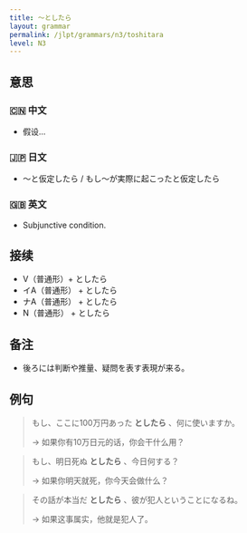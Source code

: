 ```yaml
---
title: 〜としたら
layout: grammar
permalink: /jlpt/grammars/n3/toshitara
level: N3
---
```


## 意思

### 🇨🇳 中文

- 假设...

### 🇯🇵 日文

- 〜と仮定したら / もし〜が実際に起こったと仮定したら

### 🇬🇧 英文

- Subjunctive condition.

## 接续

- V（普通形）+ としたら
- イA（普通形） + としたら
- ナA（普通形） + としたら
- N（普通形） + としたら

## 备注

- 後ろには判断や推量、疑問を表す表現が来る。

## 例句

> もし、ここに100万円あった **としたら** 、何に使いますか。
>
> → 如果你有10万日元的话，你会干什么用？

> もし、明日死ぬ **としたら** 、今日何する？
>
> → 如果你明天就死，你今天会做什么？

> その話が本当だ **としたら** 、彼が犯人ということになるね。
>
> → 如果这事属实，他就是犯人了。

